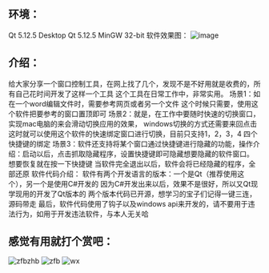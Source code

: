 ## 环境：
Qt 5.12.5
Desktop Qt 5.12.5 MinGW 32-bit
软件效果图：
![image](https://github.com/user-attachments/assets/e383ddb5-3ceb-416e-9bbe-d15f245757fa)

## 介绍：
给大家分享一个窗口控制工具，在网上找了几个，发现不是不好用就是收费的，所有自己花时间开发了这样一个工具
这个工具在日常工作中，非常实用。
场景1：如在一个word编辑文件时，需要参考网页或者另一个文件
这个时候只需要，使用这个软件把要参考的窗口置顶即可
场景2：就是，在工作中要随时快速的切换窗口，
实现mac电脑的来会滑动切换应用的效果，
windows切换的方式还需要来回点击
这时就可以使用这个软件的快速绑定窗口进行切换，目前只支持1，2，3，4 四个快捷键的绑定
场景3：软件还支持将某个窗口通过快捷键进行隐藏的功能，操作介绍：启动以后，点击抓取隐藏程序，设置快捷键即可隐藏想要隐藏的软件窗口。
想要恢复就在按一下快捷键
当软件完全退出以后，软件会将已经隐藏的程序，全部还原
软件代码介绍：
软件有两个开发语言的版本：一个是Qt（推荐使用这个），另一个是使用C#开发的
因为C#开发出来以后，效果不是很好，所以又Qt现学现用的开发了Qt版本的
两个版本代码已开源，想学习的宝子们记得一键三连，源码带走
最后，软件代码使用了钩子以及windows api来开发的，请不要用于违法行为，如用于开发违法软件，与本人无关哈
## 感觉有用就打个赏吧：
![zfbzhb](https://github.com/user-attachments/assets/4900c598-3864-44d5-8c85-5eaa5afe7c9a)
![zfb](https://github.com/user-attachments/assets/a1b36155-fbc8-4c44-84e0-a612f953b10f)
![wx](https://github.com/user-attachments/assets/4e2a9aca-3078-474a-9a0d-018b36af6e0a)
